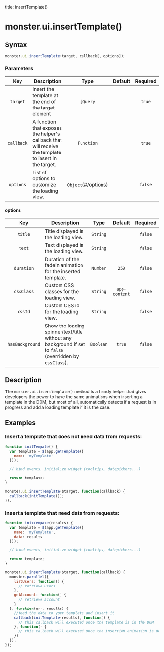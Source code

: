 title: insertTemplate()

# monster.ui.insertTemplate()

## Syntax
```javascript
monster.ui.insertTemplate(target, callback[, options]);
```

### Parameters
Key | Description | Type | Default | Required
:-: | --- | :-: | :-: | :-:
`target` | Insert the template at the end of the target element | `jQuery` | | `true`
`callback` | A function that exposes the helper's callback that will receive the template to insert in the target. | `Function` | | `true`
`options` | List of options to customize the loading view. | `Object`([#/options](#options)) | | `false`

#### options
Key | Description | Type | Default | Required
:-: | --- | :-: | :-: | :-:
`title` | Title displayed in the loading view. | `String` | | `false`
`text` | Text displayed in the loading view. | `String` | | `false`
`duration` | Duration of the fadeIn animation for the inserted template. | `Number` | `250` | `false`
`cssClass` | Custom CSS classes for the loading view. | `String` | `app-content` | `false`
`cssId` | Custom CSS id for the loading view. | `String` | | `false`
`hasBackground` | Show the loading spinner/text/title without any background if set to `false` (overridden by `cssClass`). | `Boolean` | `true` | `false`

## Description

The `monster.ui.insertTemplate()` method is a handy helper that gives developers the power to have the same animations when inserting a template in the DOM, but most of all, automatically detects if a request is in progress and add a loading template if it is the case.

## Examples
### Insert a template that does not need data from requests:
```javascript
function initTempate() {
  var template = $(app.getTemplate({
    name: 'myTemplate'
  }));

  // bind events, initialize widget (tooltips, datepickers...)

  return template;
}

monster.ui.insertTemplate($target, function(callback) {
  callback(initTemplate());
});
```
### Insert a template that need data from requests:
```javascript
function initTempate(results) {
  var template = $(app.getTemplate({
    name: 'myTemplate',
    data: results
  }));

  // bind events, initialize widget (tooltips, datepickers...)

  return template;
}

monster.ui.insertTemplate($target, function(callback) {
  monster.parallel({
    listUsers: function() {
      // retrieve users
    },
    getAccount: function() {
      // retrieve account
    }
  }, function(err, results) {
    //feed the data to your template and insert it
    callback(initTemplate(results), function() {
      // this callback will executed once the template is in the DOM
    }, function() {
      // this callback will executed once the insertion animation is done
    })
  });
});
```
